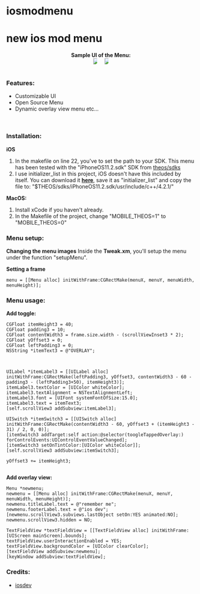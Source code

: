 # iosmodmenu
# new ios mod menu


<div style="text-align: center;">
<b>Sample UI of the Menu:</b><br>

<div style="display: flex; justify-content: center;">
    <img src="https://github.com/ioscoderr/iosmodmenu/blob/main/IMG_0549.PNG" style="max-width: 10px; margin: 0 10px;">
    <img src="https://github.com/ioscoderr/iosmodmenu/blob/main/IMG_0550.PNG" style="max-width: 10px; margin: 0 10px;">
</div>


</div>

<br>

### Features:
* Customizable UI
* Open Source Menu
* Dynamic overlay view menu etc...
<br>

### Installation:


**iOS**
1. In the makefile on line 22, you've to set the path to your SDK. This menu has been tested with the "iPhoneOS11.2.sdk" SDK from [theos/sdks](https://github.com/theos/sdks)
2. I use initializer_list in this project, iOS doesn't have this included by itself. You can download it [**here**](https://raw.githubusercontent.com/joeyjurjens/iOS-Mod-Menu-Template-for-Theos/977e9ff2c626d6b1308eed7e17f1daf0a610e8e9/template/KittyMemory/initializer_list), save it as "initializer_list" and copy the file to: "$THEOS/sdks/iPhoneOS11.2.sdk/usr/include/c++/4.2.1/" <br>

**MacOS:**
1. Install xCode if you haven't already.
1. In the Makefile of the project, change "MOBILE_THEOS=1" to "MOBILE_THEOS=0" <br>

### Menu setup:

**Changing the menu images**
Inside the **Tweak.xm**, you'll setup the menu under the function "setupMenu". 


**Setting a frame**
```obj-c
menu = [[Menu alloc] initWithFrame:CGRectMake(menuX, menuY, menuWidth, menuHeight)];
```

### Menu usage:

<b> Add toggle: </b>
```obj-c
CGFloat itemHeight3 = 40;
CGFloat padding3 = 10;
CGFloat contentWidth3 = frame.size.width - (scrollViewInset3 * 2);
CGFloat yOffset3 = 0;
CGFloat leftPadding3 = 0;
NSString *itemText3 = @"OVERLAY";



UILabel *itemLabel3 = [[UILabel alloc] initWithFrame:CGRectMake(leftPadding3, yOffset3, contentWidth3 - 60 - padding3 - (leftPadding3+50), itemHeight3)];
itemLabel3.textColor = [UIColor whiteColor];
itemLabel3.textAlignment = NSTextAlignmentLeft;
itemLabel3.font = [UIFont systemFontOfSize:15.0];
itemLabel3.text = itemText3;
[self.scrollView3 addSubview:itemLabel3];

UISwitch *itemSwitch3 = [[UISwitch alloc] initWithFrame:CGRectMake(contentWidth3 - 60, yOffset3 + (itemHeight3 - 31) / 2, 0, 0)];
[itemSwitch3 addTarget:self action:@selector(toogleTappedOverlay:) forControlEvents:UIControlEventValueChanged];
[itemSwitch3 setOnTintColor:[UIColor whiteColor]];
[self.scrollView3 addSubview:itemSwitch3];

yOffset3 += itemHeight3;


```

<b> Add overlay view: </b>
```obj-c
Menu *newmenu;
newmenu = [[Menu alloc] initWithFrame:CGRectMake(menuX, menuY, menuWidth, menuHeight)];
newmenu.titleLabel.text = @"remember me";
newmenu.footerLabel.text = @"ios dev";
[newmenu.scrollView3.subviews.lastObject setOn:YES animated:NO];
newmenu.scrollView3.hidden = NO;

TextFieldView *textFieldView = [[TextFieldView alloc] initWithFrame:[UIScreen mainScreen].bounds];
textFieldView.userInteractionEnabled = YES;
textFieldView.backgroundColor = [UIColor clearColor];
[textFieldView addSubview:newmenu];
[keyWindow addSubview:textFieldView];
```

### Credits:
* [iosdev](https://t.me/developerioscoder)

